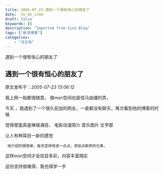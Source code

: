 ```yaml
---
title: 2005-07-23-遇到一个很有恒心的朋友了
date:  to_do_item
draft: false
keywords: []
description: "Imported from Sina Blog"
tags: ["新浪博客"]
categories: 
    - "日记本"
---
```

遇到一个很有恒心的朋友了
## 遇到一个很有恒心的朋友了

 原文发布于：*2005-07-23 13:06:12*

   我上网一般都很随意， 做msn空间也是信马由缰的弄，

 

今天 ，我遇到了一个很久前加的网友，一直都没有聊天，再次看到他的博客的时候

 

觉得里面真是琳琅满目， 电影动漫简介 音乐图片 文字那

 

让人有种耳目一新的感觉

 

     他介绍的很简单，每天坚持改进一点点，添加点新奇的元素，

 

这样msn空间才会炫目多彩，内容丰富翔实

 

  这份坚持很难得，我也得学一手


